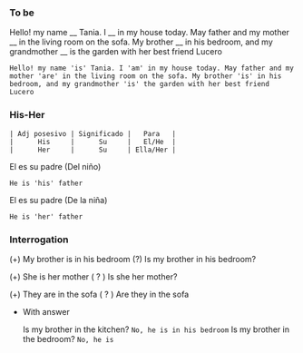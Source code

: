 ### To be

Hello! my name __ Tania. I __ in my house today. May father and my mother __ in the living room on the sofa. My brother __ in his bedroom, and my grandmother __ is the garden with her best friend Lucero
```
Hello! my name 'is' Tania. I 'am' in my house today. May father and my mother 'are' in the living room on the sofa. My brother 'is' in his bedroom, and my grandmother 'is' the garden with her best friend Lucero
```

### His-Her

	| Adj posesivo | Significado |   Para   |
	|      His     |      Su     |   El/He  |
	|      Her     |      Su     | Ella/Her |

El es su padre (Del niño)
```
He is 'his' father
```
El es su padre (De la niña)
```
He is 'her' father
```

### Interrogation

(+) My brother is in his bedroom
(?) Is my brother in his bedroom?

(+) She is her mother
( ? ) Is she her mother?

(+) They are in the sofa
( ? ) Are they in the sofa

* With answer 

	Is my brother in the kitchen?
	`No, he is in his bedroom`
	Is my brother in the bedroom?
	`No, he is`